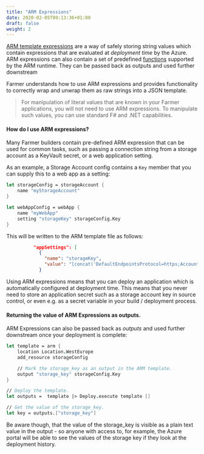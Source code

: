 ```yaml
---
title: "ARM Expressions"
date: 2020-02-05T09:13:36+01:00
draft: false
weight: 2
---
```

[ARM template expressions](https://docs.microsoft.com/en-us/azure/azure-resource-manager/templates/template-expressions) are a way of safely storing string values which contain expressions that are evaluated at *deployment time* by the Azure. ARM expressions can also contain a set of predefined [functions](https://docs.microsoft.com/en-us/azure/azure-resource-manager/templates/template-functions) supported by the ARM runtime. They can be passed back as outputs and used further downstream

Farmer understands how to use ARM expressions and provides functionality to correctly wrap and unwrap them as raw strings into a JSON template.

> For manipulation of literal values that are known in your Farmer applications, you will not need to use ARM expressions. To manipulate such values, you can use standard F# and .NET capabilities.

#### How do I use ARM expressions?
Many Farmer builders contain pre-defined ARM expression that can be used for common tasks, such as passing a connection string from a storage account as a KeyVault secret, or a web application setting.

As an example, a Storage Account config contains a `Key` member that you can supply this to a web app as a setting:

```fsharp
let storageConfig = storageAccount {
    name "myStorageAccount"
}

let webAppConfig = webApp {
    name "myWebApp"
    setting "storageKey" storageConfig.Key
}
```

This will be written to the ARM template file as follows:

```json
          "appSettings": [
            {
              "name": "storageKey",
              "value": "[concat('DefaultEndpointsProtocol=https;AccountName=myStorageAccount;AccountKey=', listKeys('myStorageAccount', '2022-05-01').keys[0].value)]"
            }
```

Using ARM expressions means that you can deploy an application which is automatically configured at deployment time. This means that you never need to store an application secret such as a storage account key in source control, or even e.g. as a secret variable in your build / deployment process.

#### Returning the value of ARM Expressions as outputs.
ARM Expressions can also be passed back as *outputs* and used further downstream once your deployment is complete:

```fsharp
let template = arm {
    location Location.WestEurope
    add_resource storageConfig

    // Mark the storage_key as an output in the ARM template.
    output "storage_key" storageConfig.Key
}

// Deploy the template.
let outputs =  template |> Deploy.execute template []

// Get the value of the storage_key.
let key = outputs.["storage_key"]
```

Be aware though, that the value of the storage_key is visible as a plain text value in the output - so anyone with access to, for example, the Azure portal will be able to see the values of the storage key if they look at the deployment history.